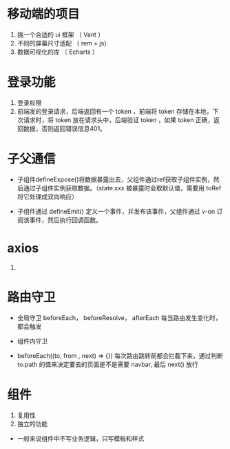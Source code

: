 # 移动端的项目
1. 挑一个合适的 ui 框架 （ Vant ）
2. 不同的屏幕尺寸适配   （ rem + js）
3. 数据可视化的库    （ Echarts ）


# 登录功能
1. 登录权限   
2. 前端发的登录请求，后端返回有一个 token ，前端将 token 存储在本地，下次请求时，将 token 放在请求头中，后端验证 token ，如果 token 正确，返回数据，否则返回错误信息401。


# 子父通信
- 子组件defineExpose()将数据暴露出去，父组件通过ref获取子组件实例，然后通过子组件实例获取数据。（state.xxx 被暴露时会取默认值，需要用 toRef 将它处理成双向响应）

- 子组件通过 defineEmit() 定义一个事件，并发布该事件，父组件通过 v-on 订阅该事件，然后执行回调函数。


# axios
1. 


# 路由守卫
 - 全局守卫  beforeEach， beforeResolve， afterEach   每当路由发生变化时，都会触发
 - 组件内守卫

 - beforeEach((to, from , next) => {}) 每次路由跳转前都会拦截下来，通过判断 to.path 的值来决定要去的页面是不是需要 navbar, 最后 next() 放行


# 组件
1. 复用性
2. 独立的功能

 - 一般来说组件中不写业务逻辑，只写模板和样式